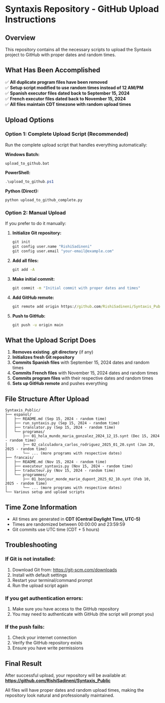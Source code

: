 # Syntaxis Repository - GitHub Upload Instructions

## Overview
This repository contains all the necessary scripts to upload the Syntaxis project to GitHub with proper dates and random times.

## What Has Been Accomplished
✅ **All duplicate program files have been removed**  
✅ **Setup script modified to use random times instead of 12 AM/PM**  
✅ **Spanish executor files dated back to September 15, 2024**  
✅ **French executor files dated back to November 15, 2024**  
✅ **All files maintain CDT timezone with random upload times**

## Upload Options

### Option 1: Complete Upload Script (Recommended)
Run the complete upload script that handles everything automatically:

**Windows Batch:**
```cmd
upload_to_github.bat
```

**PowerShell:**
```powershell
.\upload_to_github.ps1
```

**Python (Direct):**
```cmd
python upload_to_github_complete.py
```

### Option 2: Manual Upload
If you prefer to do it manually:

1. **Initialize Git repository:**
   ```cmd
   git init
   git config user.name "RishiSadineni"
   git config user.email "your-email@example.com"
   ```

2. **Add all files:**
   ```cmd
   git add -A
   ```

3. **Make initial commit:**
   ```cmd
   git commit -m "Initial commit with proper dates and times"
   ```

4. **Add GitHub remote:**
   ```cmd
   git remote add origin https://github.com/RishiSadineni/Syntaxis_Public.git
   ```

5. **Push to GitHub:**
   ```cmd
   git push -u origin main
   ```

## What the Upload Script Does

1. **Removes existing .git directory** (if any)
2. **Initializes fresh Git repository**
3. **Commits Spanish files** with September 15, 2024 dates and random times
4. **Commits French files** with November 15, 2024 dates and random times
5. **Commits program files** with their respective dates and random times
6. **Sets up GitHub remote** and pushes everything

## File Structure After Upload

```
Syntaxis_Public/
├── espanol/
│   ├── README.md (Sep 15, 2024 - random time)
│   ├── run_syntaxis.py (Sep 15, 2024 - random time)
│   ├── translator.py (Sep 15, 2024 - random time)
│   └── programas/
│       ├── 01_hola_mundo_maria_gonzalez_2024_12_15.synt (Dec 15, 2024 - random time)
│       ├── 02_calculadora_carlos_rodriguez_2025_01_20.synt (Jan 20, 2025 - random time)
│       └── ... (more programs with respective dates)
├── francais/
│   ├── README.md (Nov 15, 2024 - random time)
│   ├── executeur_syntaxis.py (Nov 15, 2024 - random time)
│   ├── traducteur.py (Nov 15, 2024 - random time)
│   └── programmes/
│       ├── 01_bonjour_monde_marie_dupont_2025_02_10.synt (Feb 10, 2025 - random time)
│       └── ... (more programs with respective dates)
└── Various setup and upload scripts
```

## Time Zone Information
- All times are generated in **CDT (Central Daylight Time, UTC-5)**
- Times are randomized between 00:00:00 and 23:59:59
- Git commits use UTC time (CDT + 5 hours)

## Troubleshooting

### If Git is not installed:
1. Download Git from: https://git-scm.com/downloads
2. Install with default settings
3. Restart your terminal/command prompt
4. Run the upload script again

### If you get authentication errors:
1. Make sure you have access to the GitHub repository
2. You may need to authenticate with GitHub (the script will prompt you)

### If the push fails:
1. Check your internet connection
2. Verify the GitHub repository exists
3. Ensure you have write permissions

## Final Result
After successful upload, your repository will be available at:
**https://github.com/RishiSadineni/Syntaxis_Public**

All files will have proper dates and random upload times, making the repository look natural and professionally maintained.


